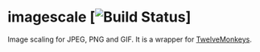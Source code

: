 # imagescale [![Build Status](https://api.travis-ci.org/frickels/imagescale.svg?branch=master)]

Image scaling for JPEG, PNG and GIF. It is a wrapper for [TwelveMonkeys](https://github.com/haraldk/TwelveMonkeys).

